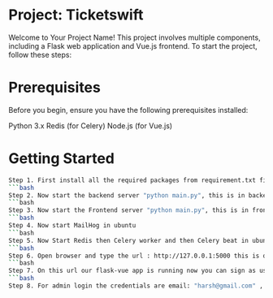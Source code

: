 # Project: Ticketswift
Welcome to Your Project Name! This project involves multiple components, including a Flask web application and Vue.js frontend. To start the project, follow these steps:

# Prerequisites
Before you begin, ensure you have the following prerequisites installed:

Python 3.x
Redis (for Celery)
Node.js (for Vue.js)

# Getting Started

```bash
Step 1. First install all the required packages from requirement.txt file by the command "pip install -r requirement.txt"
```bash
Step 2. Now start the backend server "python main.py", this is in backend folder serving on port 3000
```bash
Step 3. Now start the Frontend server "python main.py", this is in frontend folder
```bash
Step 4. Now start MailHog in ubuntu
```bash
Step 5. Now Start Redis then Celery worker and then Celery beat in ubuntu
```bash
Step 6. Open browser and type the url : http://127.0.0.1:5000 this is our frontend vuejs serving on port 5000
```bash
Step 7. On this url our flask-vue app is running now you can sign as user and login  and also do asynchronous jobs
```bash
Step 8. For admin login the credentials are email: "harsh@gmail.com" , password: "harsh"
